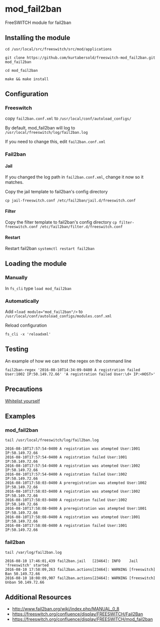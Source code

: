 # mod_fail2ban
FreeSWITCH module for fail2ban

## Installing the module

`cd /usr/local/src/freeswitch/src/mod/applications`

`git clone https://github.com/kurtabersold/freeswitch-mod_fail2ban.git mod_fail2ban`

`cd mod_fail2ban`

`make && make install`


## Configuration

### Freeswitch

copy `fail2ban.conf.xml` to `/usr/local/conf/autoload_configs/`

By default, mod_fail2ban will log to `/usr/local/freeswitch/log/fail2ban.log`

If you need to change this, edit `fail2ban.conf.xml`


### Fail2ban


#### Jail

If you changed the log path in `fail2ban.conf.xml`, change it now so it matches.

Copy the jail template to fail2ban's config directory

`cp jail-freeswitch.conf /etc/fail2ban/jail.d/freeswitch.conf`


#### Filter

Copy the filter template to fail2ban's config directory
`cp filter-freeswitch.conf /etc/fail2ban/filter.d/freeswitch.conf`


#### Restart

Restart fail2ban
`systemctl restart fail2ban`


## Loading the module

### Manually

In `fs_cli` type `load mod_fail2ban`

### Automatically

Add `<load module="mod_fail2ban"/>` to `/usr/local/conf/autoload_configs/modules.conf.xml`

Reload configuration

`fs_cli -x 'reloadxml'`


## Testing

An example of how we can test the regex on the command line

`fail2ban-regex '2016-08-10T14:34:09-0400 A registration failed User:1002 IP:50.149.72.66' 'A registration failed User:\d+ IP:<HOST>'`


## Precautions

[Whitelist yourself](http://www.fail2ban.org/wiki/index.php/Whitelist)


## Examples

### mod_fail2ban

`tail /usr/local/freeswitch/log/fail2ban.log`
```
2016-08-10T17:57:54-0400 A registration was atempted User:1001 IP:50.149.72.66
2016-08-10T17:57:54-0400 A registration failed User:1001 IP:50.149.72.66
2016-08-10T17:57:54-0400 A registration was atempted User:1002 IP:50.149.72.66
2016-08-10T17:57:54-0400 A registration failed User:1002 IP:50.149.72.66
2016-08-10T17:58:03-0400 A preregistration was atempted User:1002 IP:50.149.72.66
2016-08-10T17:58:03-0400 A registration was atempted User:1002 IP:50.149.72.66
2016-08-10T17:58:03-0400 A registration failed User:1002 IP:50.149.72.66
2016-08-10T17:58:08-0400 A preregistration was atempted User:1001 IP:50.149.72.66
2016-08-10T17:58:08-0400 A registration was atempted User:1001 IP:50.149.72.66
2016-08-10T17:58:08-0400 A registration failed User:1001 IP:50.149.72.66
```

### fail2ban

`tail /var/log/fail2ban.log`
```
2016-08-10 17:46:01,439 fail2ban.jail   [23464]: INFO    Jail 'freeswitch' started
2016-08-10 17:58:09,263 fail2ban.actions[23464]: WARNING [freeswitch] Ban 50.149.72.66
2016-08-10 18:08:09,907 fail2ban.actions[23464]: WARNING [freeswitch] Unban 50.149.72.66
```

## Additional Resources
* http://www.fail2ban.org/wiki/index.php/MANUAL_0_8
* https://freeswitch.org/confluence/display/FREESWITCH/Fail2Ban
* https://freeswitch.org/confluence/display/FREESWITCH/mod_fail2ban
